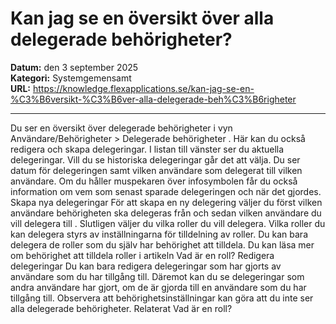# Kan jag se en översikt över alla delegerade behörigheter?

**Datum:** den 3 september 2025  
**Kategori:** Systemgemensamt  
**URL:** https://knowledge.flexapplications.se/kan-jag-se-en-%C3%B6versikt-%C3%B6ver-alla-delegerade-beh%C3%B6righeter

---

Du ser en översikt över delegerade behörigheter i vyn
Användare/Behörigheter > Delegerade behörigheter
. Här kan du också redigera och skapa delegeringar.
I listan till vänster ser du aktuella delegeringar. Vill du se historiska delegeringar går det att välja. Du ser datum för delegeringen samt vilken användare som delegerat till vilken användare. Om du håller muspekaren över
infosymbolen
får du också information om vem som senast sparade delegeringen och när det gjordes.
Skapa nya delegeringar
För att skapa en ny delegering väljer du först vilken användare behörigheten ska delegeras
från
och sedan vilken användare du vill delegera
till
. Slutligen väljer du vilka roller du vill delegera.
Vilka roller du kan delegera styrs av inställningarna för tilldelning av roller. Du kan bara delegera de roller som du själv har behörighet att tilldela. Du kan läsa mer om behörighet att tilldela roller i artikeln
Vad är en roll?
Redigera delegeringar
Du kan bara redigera delegeringar som har gjorts av användare som du har tillgång till. Däremot kan du se delegeringar som andra användare har gjort, om de är gjorda till en användare som du har tillgång till.
Observera att behörighetsinställningar kan göra att du inte ser alla delegerade behörigheter.
Relaterat
Vad är en roll?
